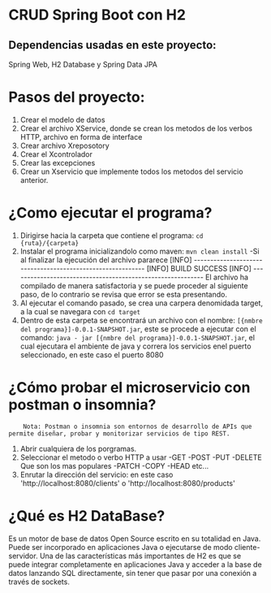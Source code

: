 # CRUD Spring Boot con H2

## Dependencias usadas en este proyecto:
Spring Web, H2 Database y Spring Data JPA

# Pasos del proyecto:
1. Crear el modelo de datos
2. Crear el archivo XService, donde se crean los metodos de los verbos HTTP, archivo en forma de interface
3. Crear archivo Xreposotory
4. Crear el Xcontrolador
5. Crear las excepciones
6. Crear un Xservicio que implemente todos los metodos del servicio anterior.

# ¿Como ejecutar el programa?
1. Dirigirse hacia la carpeta que contiene el programa: `cd {ruta}/{carpeta}`
2. Instalar el programa inicializandolo como maven: `mvn clean install`
    -Si al finalizar la ejecución del archivo pararece
        [INFO] -----------------------------------------------------------
        [INFO] BUILD SUCCESS
        [INFO] -----------------------------------------------------------
    El archivo ha compilado de manera satisfactoria y se puede proceder al siguiente paso, de lo contrario se revisa que error se esta presentando.
3. Al ejecutar el comando pasado, se crea una carpera denomidada target, a la cual se navegara con `cd target`
4. Dentro de esta carpeta se encontrará un archivo con el nombre: `[{nmbre del programa}]-0.0.1-SNAPSHOT.jar`, este se procede a ejecutar con el comando: `java - jar [{nmbre del programa}]-0.0.1-SNAPSHOT.jar`, el cual ejecutara el ambiente de java y correra los servicios enel puerto seleccionado, en este caso el puerto 8080


# ¿Cómo probar el microservicio con postman o insomnia?
        Nota: Postman o insomnia son entornos de desarrollo de APIs que permite diseñar, probar y monitorizar servicios de tipo REST.

1. Abrir cualquiera de los porgramas.
2. Seleccionar el metodo o verbo HTTP a usar 
    -GET
    -POST
    -PUT
    -DELETE
        Que son los mas populares
    -PATCH
    -COPY
    -HEAD
    etc...
3. Enrutar la dirección del servicio: en este caso 'http://localhost:8080/clients'  o 'http://localhost:8080/products'


# ¿Qué es H2 DataBase?
Es un motor de base de datos Open Source escrito en su totalidad en Java.
 Puede ser incorporado en aplicaciones Java o ejecutarse de modo cliente-servidor. Una de las características más importantes de H2 es que se puede integrar completamente en aplicaciones Java y acceder a la base de datos lanzando SQL directamente, sin tener que pasar por una conexión a través de sockets.